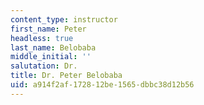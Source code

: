 ```yaml
---
content_type: instructor
first_name: Peter
headless: true
last_name: Belobaba
middle_initial: ''
salutation: Dr.
title: Dr. Peter Belobaba
uid: a914f2af-1728-12be-1565-dbbc38d12b56
---
```

